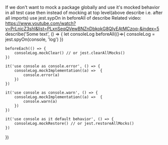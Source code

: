 If we don't want to mock a package globally and use it's mocked behavior in all test case then 
instead of mocking at top level(above describe i.e. after all imports)
use jest.sypOn in beforeAll of describe
Related video: https://www.youtube.com/watch?v=PrLnicZ3shI&list=PLxnSeqQVewBNZnDbkokG8QIyEAtMCzoq-&index=5
describe('Some text', () => {
    let consoleLog
    beforeAll(()=>{
        consoleLog = jest.spyOn(console, 'log')
    })

    beforeEach(() => {
        consoleLog.mockClear() // or jest.clearAllMocks()
    })

    it('use console as console.error', () => {
        consoleLog.mockImplementation((a) =>  {
            console.error(a)
        })
    })

    it('use console as console.warn', () => {
        consoleLog.mockImplementation((a) =>  {
            console.warn(a)
        })
    })

    it('use console as it default behavior', () => {
        consoleLog.mockRestore() // or jest.restoreAllMocks()
    })
})